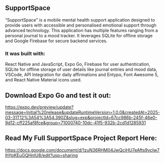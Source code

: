 ## SupportSpace
“SupportSpace” is a mobile mental health support application designed to provide users with accessible and personalised emotional support through advanced technology.
This application has multiple features ranging from a personal journal to a mood tracker. It leverages SQLite for offline storage and Google Firebase for secure backend services.
### It was built with: 
React Native and JavaScript, 
Expo Go,
Firebase for user authentication,
SQLite for offline storage of user details like journal entries and mood data, 
VSCode,
API Integration for daily affirmations and
Entypo, Font Awesome 5, and React Native Material icons used.

## Download Expo Go and test it out:
https://expo.dev/preview/update?message=Initial%20release&updateRuntimeVersion=1.0.0&createdAt=2025-03-31T12%3A54%3A54.390Z&slug=exp&projectId=67cc986b-245f-46e0-9d12-cff225af8fce&group=71000740-10dc-41f5-932b-2cd1d1285931

## Read My Full SupportSpace Project Report Here:
https://docs.google.com/document/d/1zuN36RHM04JwQciHU7eAfts9vcIw7lhYpKEuGQHnIU8/edit?usp=sharing
